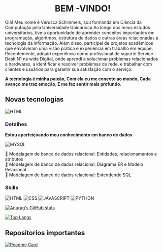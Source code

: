 <h1 align ="center"> BEM -VINDO!</h1>
<p align="center">
 
Olá! Meu nome é Verusca Schimmels,  sou formanda em Ciência da Computação pela Universidade Unicarioca Ao longo dos meus estudos universitários, tive a oportunidade de aprender conceitos importantes em programação, algoritmos, estrutura de dados e outras áreas relacionadas à tecnologia da informação. Além disso, participei de projetos acadêmicos que envolveram uma visão prática e experiência em trabalho em equipe.
Recentemente, adquiri experiência como profissional de suporte Service Desk N1 na wide Digital, onde aprendi a solucionar problemas relacionados a  hardwares, a identificar e resolver problemas de rede, e trabalhar com clientes e usuários para garantir sua satisfação com o serviço. 

<b>A tecnologia é minha paixão, Com ela eu me conecto ao mundo, Cada avanço me traz emoção, E me faz sentir mais profundo.</b>  
</p>

<H2>Novas tecnologias </H2>

![HTML](https://skillicons.dev/icons?i=python,mysql,html,css,js,aws)


### Detalhes

<b> Estou aperfeiçoando meu conhecimento  em banco de dados</b>

![MYSQL](https://img.shields.io/badge/MySQL-00599C?style=for-the-badge&logo=mysql&logoColor=white)

🔶	Modelagem de banco de dados relacional: Entidades, relacionamentos e atributos</br>
🔶	Modelagem de banco de dados relacional: Diagrama ER e Modelo Relacional</br>
🔶	Modelagem de banco de dados relacional: Entendendo SQL</br>



### Skills

![HTML](https://img.shields.io/badge/HTML5-E34F26?style=for-the-badge&logo=html5&logoColor=white)
![CSS](https://img.shields.io/badge/CSS-239120?&style=for-the-badge&logo=css3&logoColor=white)
![JAVASCRIPT](https://img.shields.io/badge/JavaScript-F7DF1E?style=for-the-badge&logo=javascript&logoColor=black)
![PYTHON](https://img.shields.io/badge/Python-3776AB?style=for-the-badge&logo=python&logoColor=white)



[![Anurag's GitHub stats](https://github-readme-stats.vercel.app/api?username=Vesilva33&show_icons=true&theme=radical)](https://github.com/anuraghazra/github-readme-stats)

[![Top Langs](https://github-readme-stats.vercel.app/api/top-langs/?username=Vesilva33&layout=compact&theme=radical)](https://github.com/anuraghazra/github-readme-stats)

## Repositorios importantes
[![Readme Card](https://github-readme-stats.vercel.app/api/pin/?username=Vesilva33&repo=projeto-inicial-Python&theme=radical)](https://github.com/anuraghazra/github-readme-stats)
